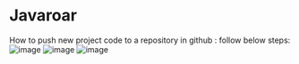 # Javaroar
How to push new project code to  a repository in github : follow below steps: 
![image](https://user-images.githubusercontent.com/19362056/202921311-4eb68470-4d21-4529-85a9-5dc9416e760b.png)
![image](https://user-images.githubusercontent.com/19362056/202921322-a1ed7083-a357-4ea2-b8cf-c0dc462704f9.png)
![image](https://user-images.githubusercontent.com/19362056/202921336-bfdb713b-604b-4cb0-8162-a1fd26a13922.png)

